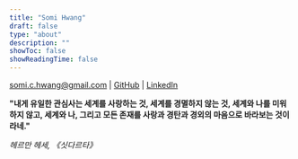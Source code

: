 ```yaml
---
title: "Somi Hwang"
draft: false
type: "about"
description: ""
showToc: false
showReadingTime: false
---
```


[somi.c.hwang@gmail.com](mailto:somi.c.hwang@gmail.com) | [GitHub](https://github.com/somangoi) | [LinkedIn](https://www.linkedin.com/in/somi-hwang/)

**"내게 유일한 관심사는 세계를 사랑하는 것, 세계를 경멸하지 않는 것, 세계와 나를 미워하지 않고, 세계와 나, 그리고 모든 존재를 사랑과 경탄과 경외의 마음으로 바라보는 것이라네."**

_헤르만 헤세, 《싯다르타》_
